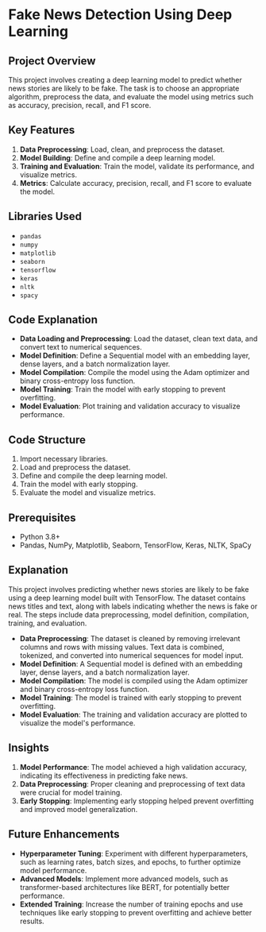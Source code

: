 # Fake News Detection Using Deep Learning

## Project Overview
This project involves creating a deep learning model to predict whether news stories are likely to be fake. The task is to choose an appropriate algorithm, preprocess the data, and evaluate the model using metrics such as accuracy, precision, recall, and F1 score.

## Key Features
1. **Data Preprocessing**: Load, clean, and preprocess the dataset.
2. **Model Building**: Define and compile a deep learning model.
3. **Training and Evaluation**: Train the model, validate its performance, and visualize metrics.
4. **Metrics**: Calculate accuracy, precision, recall, and F1 score to evaluate the model.

## Libraries Used
- `pandas`
- `numpy`
- `matplotlib`
- `seaborn`
- `tensorflow`
- `keras`
- `nltk`
- `spacy`

## Code Explanation
- **Data Loading and Preprocessing**: Load the dataset, clean text data, and convert text to numerical sequences.
- **Model Definition**: Define a Sequential model with an embedding layer, dense layers, and a batch normalization layer.
- **Model Compilation**: Compile the model using the Adam optimizer and binary cross-entropy loss function.
- **Model Training**: Train the model with early stopping to prevent overfitting.
- **Model Evaluation**: Plot training and validation accuracy to visualize performance.

## Code Structure
1. Import necessary libraries.
2. Load and preprocess the dataset.
3. Define and compile the deep learning model.
4. Train the model with early stopping.
5. Evaluate the model and visualize metrics.

## Prerequisites
- Python 3.8+
- Pandas, NumPy, Matplotlib, Seaborn, TensorFlow, Keras, NLTK, SpaCy

## Explanation
This project involves predicting whether news stories are likely to be fake using a deep learning model built with TensorFlow. The dataset contains news titles and text, along with labels indicating whether the news is fake or real. The steps include data preprocessing, model definition, compilation, training, and evaluation.

- **Data Preprocessing**: The dataset is cleaned by removing irrelevant columns and rows with missing values. Text data is combined, tokenized, and converted into numerical sequences for model input.
- **Model Definition**: A Sequential model is defined with an embedding layer, dense layers, and a batch normalization layer.
- **Model Compilation**: The model is compiled using the Adam optimizer and binary cross-entropy loss function.
- **Model Training**: The model is trained with early stopping to prevent overfitting.
- **Model Evaluation**: The training and validation accuracy are plotted to visualize the model's performance.

## Insights
1. **Model Performance**: The model achieved a high validation accuracy, indicating its effectiveness in predicting fake news.
2. **Data Preprocessing**: Proper cleaning and preprocessing of text data were crucial for model training.
3. **Early Stopping**: Implementing early stopping helped prevent overfitting and improved model generalization.

## Future Enhancements
- **Hyperparameter Tuning**: Experiment with different hyperparameters, such as learning rates, batch sizes, and epochs, to further optimize model performance.
- **Advanced Models**: Implement more advanced models, such as transformer-based architectures like BERT, for potentially better performance.
- **Extended Training**: Increase the number of training epochs and use techniques like early stopping to prevent overfitting and achieve better results.
